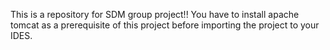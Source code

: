This is a repository for SDM group project!!
You have to install apache tomcat as a prerequisite of this project before importing the project to your IDES.
